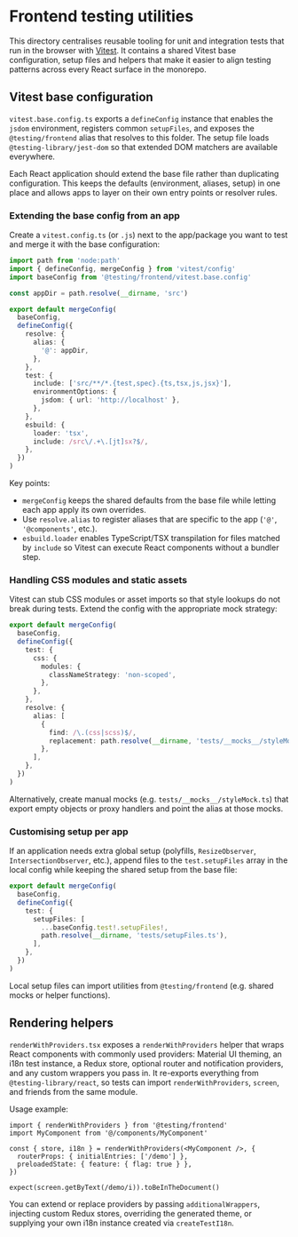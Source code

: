# Frontend testing utilities

This directory centralises reusable tooling for unit and integration tests that run in the browser with [Vitest](https://vitest.dev/). It contains a shared Vitest base configuration, setup files and helpers that make it easier to align testing patterns across every React surface in the monorepo.

## Vitest base configuration

`vitest.base.config.ts` exports a `defineConfig` instance that enables the `jsdom` environment, registers common `setupFiles`, and exposes the `@testing/frontend` alias that resolves to this folder. The setup file loads `@testing-library/jest-dom` so that extended DOM matchers are available everywhere.

Each React application should extend the base file rather than duplicating configuration. This keeps the defaults (environment, aliases, setup) in one place and allows apps to layer on their own entry points or resolver rules.

### Extending the base config from an app

Create a `vitest.config.ts` (or `.js`) next to the app/package you want to test and merge it with the base configuration:

```ts
import path from 'node:path'
import { defineConfig, mergeConfig } from 'vitest/config'
import baseConfig from '@testing/frontend/vitest.base.config'

const appDir = path.resolve(__dirname, 'src')

export default mergeConfig(
  baseConfig,
  defineConfig({
    resolve: {
      alias: {
        '@': appDir,
      },
    },
    test: {
      include: ['src/**/*.{test,spec}.{ts,tsx,js,jsx}'],
      environmentOptions: {
        jsdom: { url: 'http://localhost' },
      },
    },
    esbuild: {
      loader: 'tsx',
      include: /src\/.+\.[jt]sx?$/,
    },
  })
)
```

Key points:

- `mergeConfig` keeps the shared defaults from the base file while letting each app apply its own overrides.
- Use `resolve.alias` to register aliases that are specific to the app (`'@'`, `'@components'`, etc.).
- `esbuild.loader` enables TypeScript/TSX transpilation for files matched by `include` so Vitest can execute React components without a bundler step.

### Handling CSS modules and static assets

Vitest can stub CSS modules or asset imports so that style lookups do not break during tests. Extend the config with the appropriate mock strategy:

```ts
export default mergeConfig(
  baseConfig,
  defineConfig({
    test: {
      css: {
        modules: {
          classNameStrategy: 'non-scoped',
        },
      },
    },
    resolve: {
      alias: [
        {
          find: /\.(css|scss)$/,
          replacement: path.resolve(__dirname, 'tests/__mocks__/styleMock.ts'),
        },
      ],
    },
  })
)
```

Alternatively, create manual mocks (e.g. `tests/__mocks__/styleMock.ts`) that export empty objects or proxy handlers and point the alias at those mocks.

### Customising setup per app

If an application needs extra global setup (polyfills, `ResizeObserver`, `IntersectionObserver`, etc.), append files to the `test.setupFiles` array in the local config while keeping the shared setup from the base file:

```ts
export default mergeConfig(
  baseConfig,
  defineConfig({
    test: {
      setupFiles: [
        ...baseConfig.test!.setupFiles!,
        path.resolve(__dirname, 'tests/setupFiles.ts'),
      ],
    },
  })
)
```

Local setup files can import utilities from `@testing/frontend` (e.g. shared mocks or helper functions).

## Rendering helpers

`renderWithProviders.tsx` exposes a `renderWithProviders` helper that wraps React components with commonly used providers: Material UI theming, an i18n test instance, a Redux store, optional router and notification providers, and any custom wrappers you pass in. It re-exports everything from `@testing-library/react`, so tests can import `renderWithProviders`, `screen`, and friends from the same module.

Usage example:

```tsx
import { renderWithProviders } from '@testing/frontend'
import MyComponent from '@/components/MyComponent'

const { store, i18n } = renderWithProviders(<MyComponent />, {
  routerProps: { initialEntries: ['/demo'] },
  preloadedState: { feature: { flag: true } },
})

expect(screen.getByText(/demo/i)).toBeInTheDocument()
```

You can extend or replace providers by passing `additionalWrappers`, injecting custom Redux stores, overriding the generated theme, or supplying your own i18n instance created via `createTestI18n`.
